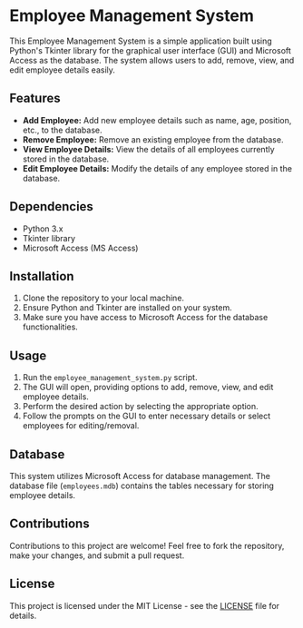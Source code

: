 # Employee Management System

This Employee Management System is a simple application built using Python's Tkinter library for the graphical user interface (GUI) and Microsoft Access as the database. The system allows users to add, remove, view, and edit employee details easily.

## Features

- **Add Employee:** Add new employee details such as name, age, position, etc., to the database.
- **Remove Employee:** Remove an existing employee from the database.
- **View Employee Details:** View the details of all employees currently stored in the database.
- **Edit Employee Details:** Modify the details of any employee stored in the database.

## Dependencies

- Python 3.x
- Tkinter library
- Microsoft Access (MS Access)

## Installation

1. Clone the repository to your local machine.
2. Ensure Python and Tkinter are installed on your system.
3. Make sure you have access to Microsoft Access for the database functionalities.

## Usage

1. Run the `employee_management_system.py` script.
2. The GUI will open, providing options to add, remove, view, and edit employee details.
3. Perform the desired action by selecting the appropriate option.
4. Follow the prompts on the GUI to enter necessary details or select employees for editing/removal.

## Database

This system utilizes Microsoft Access for database management. The database file (`employees.mdb`) contains the tables necessary for storing employee details.

## Contributions

Contributions to this project are welcome! Feel free to fork the repository, make your changes, and submit a pull request.

## License

This project is licensed under the MIT License - see the [LICENSE](LICENSE) file for details.
